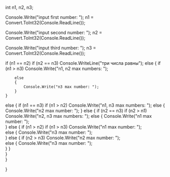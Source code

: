 int n1, n2, n3; 

Console.Write("input first number: ");
n1 = Convert.ToInt32(Console.ReadLine());

Console.Write("input second number: ");
n2 = Convert.ToInt32(Console.ReadLine());

Console.Write("input third number: ");
n3 = Convert.ToInt32(Console.ReadLine());

if (n1 == n2)
    if (n2 == n3)
        Console.WriteLine("три числа равны");
    else 
    {
        if (n1 > n3)
            Console.Write("n1, n2 max numbers: ");
    
        else 
        {
            Console.Write("n3 max number: ");
        }
    }       
else
{
    if (n1 == n3)
        if (n1 > n2)
           Console.Write("n1, n3 max numbers: "); 
        else 
        {
            Console.Write("n2 max number: ");
        } 
    else 
    {
        if (n2 == n3)
            if (n2 > n1)
                Console.Write("n2, n3 max numbers: "); 
            else
            {
                Console.Write("n1 max number: ");    
            }
        else
        {
            if (n1 > n2)
                if (n1 > n3)
                    Console.Write("n1 max number: ");   
                else
                {
                    Console.Write("n3 max number: ");   
                } 
            else
                {
                    if (n2 > n3)
                        Console.Write("n2 max number: ");   
                    else 
                    {
                       Console.Write("n3 max number: ");    
                    }
                }         
        }    
    }

}
